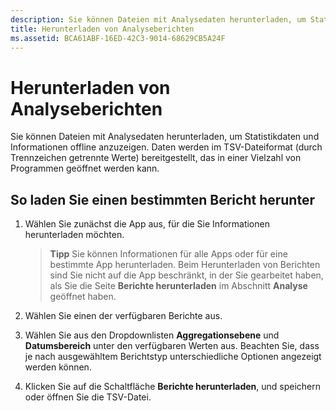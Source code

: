 ```yaml
---
description: Sie können Dateien mit Analysedaten herunterladen, um Statistikdaten und Informationen offline anzuzeigen.
title: Herunterladen von Analyseberichten
ms.assetid: BCA61ABF-16ED-42C3-9014-68629CB5A24F
---
```


# Herunterladen von Analyseberichten


Sie können Dateien mit Analysedaten herunterladen, um Statistikdaten und Informationen offline anzuzeigen. Daten werden im TSV-Dateiformat (durch Trennzeichen getrennte Werte) bereitgestellt, das in einer Vielzahl von Programmen geöffnet werden kann.

## So laden Sie einen bestimmten Bericht herunter

1.  Wählen Sie zunächst die App aus, für die Sie Informationen herunterladen möchten.

    > **Tipp**  Sie können Informationen für alle Apps oder für eine bestimmte App herunterladen. Beim Herunterladen von Berichten sind Sie nicht auf die App beschränkt, in der Sie gearbeitet haben, als Sie die Seite **Berichte herunterladen** im Abschnitt **Analyse** geöffnet haben.

2.  Wählen Sie einen der verfügbaren Berichte aus.

3.  Wählen Sie aus den Dropdownlisten **Aggregationsebene** und **Datumsbereich** unter den verfügbaren Werten aus. Beachten Sie, dass je nach ausgewähltem Berichtstyp unterschiedliche Optionen angezeigt werden können.

4.  Klicken Sie auf die Schaltfläche **Berichte herunterladen**, und speichern oder öffnen Sie die TSV-Datei.


<!--HONumber=Mar16_HO1-->


